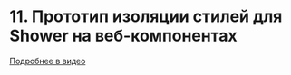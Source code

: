 # 11. Прототип изоляции стилей для Shower на веб-компонентах

[Подробнее в видео](https://youtu.be/_FRIRJZYlxU)

